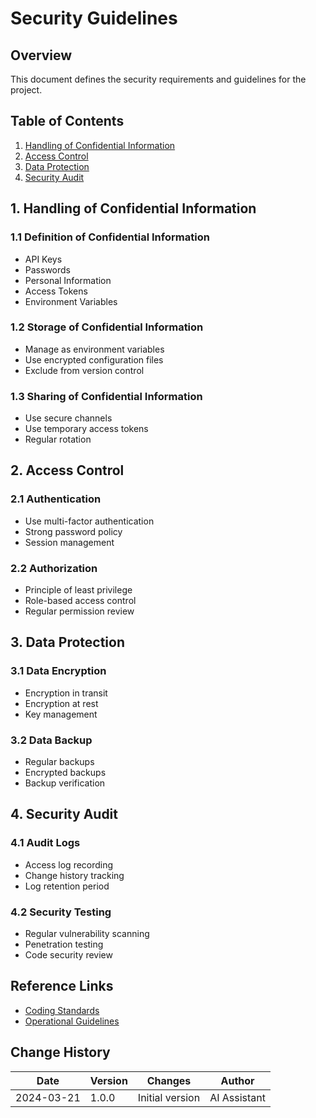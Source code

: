 # Security Guidelines

## Overview
This document defines the security requirements and guidelines for the project.

## Table of Contents
1. [Handling of Confidential Information](#1-handling-of-confidential-information)
2. [Access Control](#2-access-control)
3. [Data Protection](#3-data-protection)
4. [Security Audit](#4-security-audit)

## 1. Handling of Confidential Information

### 1.1 Definition of Confidential Information
- API Keys
- Passwords
- Personal Information
- Access Tokens
- Environment Variables

### 1.2 Storage of Confidential Information
- Manage as environment variables
- Use encrypted configuration files
- Exclude from version control

### 1.3 Sharing of Confidential Information
- Use secure channels
- Use temporary access tokens
- Regular rotation

## 2. Access Control

### 2.1 Authentication
- Use multi-factor authentication
- Strong password policy
- Session management

### 2.2 Authorization
- Principle of least privilege
- Role-based access control
- Regular permission review

## 3. Data Protection

### 3.1 Data Encryption
- Encryption in transit
- Encryption at rest
- Key management

### 3.2 Data Backup
- Regular backups
- Encrypted backups
- Backup verification

## 4. Security Audit

### 4.1 Audit Logs
- Access log recording
- Change history tracking
- Log retention period

### 4.2 Security Testing
- Regular vulnerability scanning
- Penetration testing
- Code security review

## Reference Links
- [Coding Standards](../standards/coding-standards.md)
- [Operational Guidelines](../ops/operational-guidelines.md)

## Change History
| Date | Version | Changes | Author |
|------|---------|---------|--------|
| 2024-03-21 | 1.0.0 | Initial version | AI Assistant | 